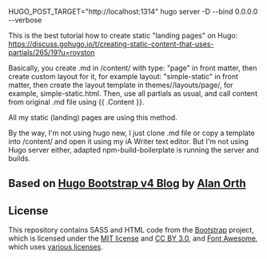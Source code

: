 HUGO_POST_TARGET="http://localhost:1314" hugo server -D --bind 0.0.0.0 --verbose

This is the best tutorial how to create static "landing pages" on Hugo: https://discuss.gohugo.io/t/creating-static-content-that-uses-partials/265/19?u=royston

Basically, you create .md in /content/ with type: "page" in front matter, then create custom layout for it, for example layout: "simple-static" in front matter, then create the layout template in themes/<name>/layouts/page/, for example, simple-static.html. Then, use all partials as usual, and call content from original .md file using {{ .Content }}.

All my static (landing) pages are using this method.

By the way, I'm not using hugo new, I just clone .md file or copy a template into /content/ and open it using my iA Writer text editor. But I'm not using Hugo server either, adapted npm-build-boilerplate is running the server and builds.


## Based on [Hugo Bootstrap v4 Blog](https://github.com/alanorth/hugo-theme-bootstrap4-blog) by [Alan Orth](https://github.com/alanorth)
## License
This repository contains SASS and HTML code from the [Bootstrap](https://getbootstrap.com) project, which is licensed under the [MIT license](https://tldrlegal.com/license/mit-license) and [CC BY 3.0](https://creativecommons.org/licenses/by/3.0/), and [Font Awesome](https://fontawesome.com/), which uses [various licenses](https://fontawesome.com/license/).
